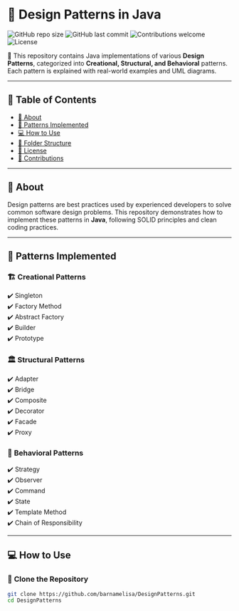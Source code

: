 # 🎨 Design Patterns in Java  

![GitHub repo size](https://img.shields.io/github/repo-size/barnamelisa/DesignPatterns?color=blue)
![GitHub last commit](https://img.shields.io/github/last-commit/barnamelisa/DesignPatterns?color=green)
![Contributions welcome](https://img.shields.io/badge/contributions-welcome-brightgreen.svg)
![License](https://img.shields.io/github/license/barnamelisa/DesignPatterns?color=yellow)

📌 This repository contains Java implementations of various **Design Patterns**, categorized into **Creational, Structural, and Behavioral** patterns. Each pattern is explained with real-world examples and UML diagrams.

---

## 📖 Table of Contents  
- [📌 About](#-about)  
- [🚀 Patterns Implemented](#-patterns-implemented)  
- [💻 How to Use](#-how-to-use)  
- [📂 Folder Structure](#-folder-structure)  
- [📜 License](#-license)  
- [🤝 Contributions](#-contributions)  

---

## 📌 About  

Design patterns are best practices used by experienced developers to solve common software design problems. This repository demonstrates how to implement these patterns in **Java**, following SOLID principles and clean coding practices.

---

## 🚀 Patterns Implemented  

### 🏗️ **Creational Patterns**  
✔️ Singleton  
✔️ Factory Method  
✔️ Abstract Factory  
✔️ Builder  
✔️ Prototype  

### 🏛️ **Structural Patterns**  
✔️ Adapter  
✔️ Bridge  
✔️ Composite  
✔️ Decorator  
✔️ Facade  
✔️ Proxy  

### 🔄 **Behavioral Patterns**  
✔️ Strategy  
✔️ Observer  
✔️ Command  
✔️ State  
✔️ Template Method  
✔️ Chain of Responsibility  

---

## 💻 How to Use  

### 🔹 **Clone the Repository**  
```sh
git clone https://github.com/barnamelisa/DesignPatterns.git
cd DesignPatterns

